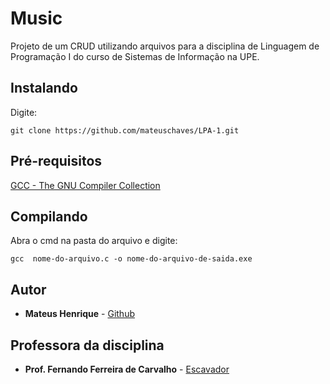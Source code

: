 # Music

Projeto de um CRUD utilizando arquivos para a disciplina de Linguagem de Programação I do curso de Sistemas de Informação na UPE.

## Instalando

Digite: 
```
git clone https://github.com/mateuschaves/LPA-1.git
```
## Pré-requisitos

[GCC - The GNU Compiler Collection](https://gcc.gnu.org/)

## Compilando

Abra o cmd na pasta do arquivo e digite:
```
gcc  nome-do-arquivo.c -o nome-do-arquivo-de-saida.exe
```

## Autor

* **Mateus Henrique** - [Github](https://github.com/mateuschaves) 

## Professora da disciplina

* **Prof. Fernando Ferreira de Carvalho** - [Escavador](https://www.escavador.com/sobre/6344254/fernando-ferreira-de-carvalho)
